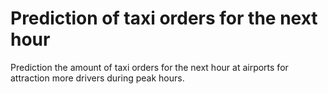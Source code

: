 # Prediction of taxi orders for the next hour

Prediction the amount of taxi orders for the next hour at airports for attraction more drivers during peak hours.
